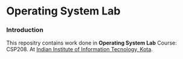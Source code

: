 
# Operating System Lab

### Introduction

This repositry contains work done in __Operating System Lab__ Course: CSP208.
At [Indian Institute of Information Tecnology, Kota](iiitkota.ac.in).
